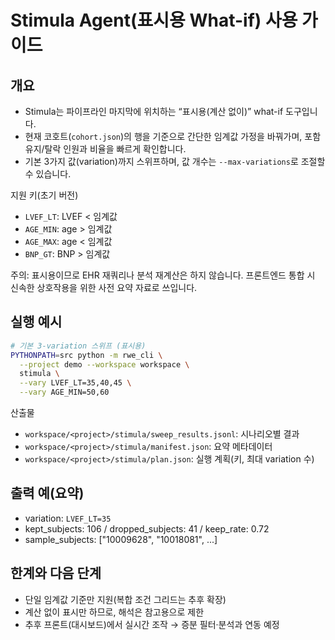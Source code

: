 # Stimula Agent(표시용 What-if) 사용 가이드

## 개요
- Stimula는 파이프라인 마지막에 위치하는 “표시용(계산 없이)” what-if 도구입니다.
- 현재 코호트(`cohort.json`)의 행을 기준으로 간단한 임계값 가정을 바꿔가며, 포함 유지/탈락 인원과 비율을 빠르게 확인합니다.
- 기본 3가지 값(variation)까지 스위프하며, 값 개수는 `--max-variations`로 조절할 수 있습니다.

지원 키(초기 버전)
- `LVEF_LT`: LVEF < 임계값
- `AGE_MIN`: age > 임계값
- `AGE_MAX`: age < 임계값
- `BNP_GT`: BNP > 임계값

주의: 표시용이므로 EHR 재쿼리나 분석 재계산은 하지 않습니다. 프론트엔드 통합 시 신속한 상호작용을 위한 사전 요약 자료로 쓰입니다.

## 실행 예시
```bash
# 기본 3-variation 스위프 (표시용)
PYTHONPATH=src python -m rwe_cli \
  --project demo --workspace workspace \
  stimula \
  --vary LVEF_LT=35,40,45 \
  --vary AGE_MIN=50,60
```

산출물
- `workspace/<project>/stimula/sweep_results.jsonl`: 시나리오별 결과
- `workspace/<project>/stimula/manifest.json`: 요약 메타데이터
- `workspace/<project>/stimula/plan.json`: 실행 계획(키, 최대 variation 수)

## 출력 예(요약)
- variation: `LVEF_LT=35`
- kept_subjects: 106 / dropped_subjects: 41 / keep_rate: 0.72
- sample_subjects: ["10009628", "10018081", ...]

## 한계와 다음 단계
- 단일 임계값 기준만 지원(복합 조건 그리드는 추후 확장)
- 계산 없이 표시만 하므로, 해석은 참고용으로 제한
- 추후 프론트(대시보드)에서 실시간 조작 → 증분 필터·분석과 연동 예정
